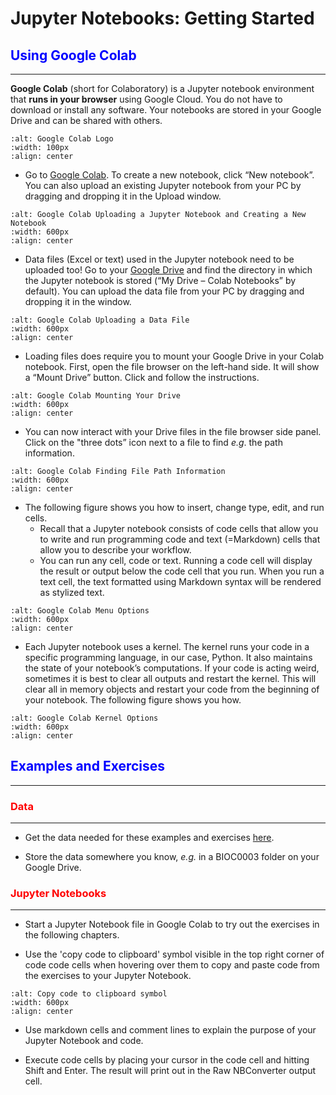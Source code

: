 # Jupyter Notebooks: Getting Started

## __<font color=blue>Using Google Colab</font>__
---

__Google Colab__ (short for Colaboratory) is a Jupyter notebook environment that __runs in your browser__ using Google Cloud. You do not have to download or install any software. Your notebooks are stored in your Google Drive and can be shared with others.

```{image} ./Images-JupyterNotebooksGettingStarted/GoogleColabLogo.png
:alt: Google Colab Logo
:width: 100px
:align: center
```

- Go to [Google Colab](https://colab.research.google.com/). To create a new notebook, click “New notebook”. You can also upload an existing Jupyter notebook from your PC by dragging and dropping it in the Upload window.

```{image} ./Images-JupyterNotebooksGettingStarted/GoogleColabUploadNew.png
:alt: Google Colab Uploading a Jupyter Notebook and Creating a New Notebook
:width: 600px
:align: center
```

- Data files (Excel or text) used in the Jupyter notebook need to be uploaded too! Go to your [Google Drive](https://drive.google.com/drive/my-drive) and find the directory in which the Jupyter notebook is stored (“My Drive – Colab Notebooks” by default). You can upload the data file from your PC by dragging and dropping it in the window.

```{image} ./Images-JupyterNotebooksGettingStarted/GoogleColabDragDropData.png
:alt: Google Colab Uploading a Data File
:width: 600px
:align: center
```

- Loading files does require you to mount your Google Drive in your Colab notebook. First, open the file browser on the left-hand side. It will show a “Mount Drive” button. Click and follow the instructions.

```{image} ./Images-JupyterNotebooksGettingStarted/GoogleColabMountDrive.png
:alt: Google Colab Mounting Your Drive
:width: 600px
:align: center
```

- You can now interact with your Drive files in the file browser side panel. Click on the "three dots” icon next to a file to find _e.g_. the path information.

```{image} ./Images-JupyterNotebooksGettingStarted/GoogleColabFilePath.png
:alt: Google Colab Finding File Path Information
:width: 600px
:align: center
```
 
- The following figure shows you how to insert, change type, edit, and run cells.
   - Recall that a Jupyter notebook consists of code cells that allow you to write and run programming code and text (=Markdown) cells that allow you to describe your workflow.
   - You can run any cell, code or text. Running a code cell will display the result or output below the code cell that you run. When you run a text cell, the text formatted using Markdown syntax will be rendered as stylized text.

```{image} ./Images-JupyterNotebooksGettingStarted/GoogleColabMenu.png
:alt: Google Colab Menu Options
:width: 600px
:align: center
```
 
- Each Jupyter notebook uses a kernel. The kernel runs your code in a specific programming language, in our case, Python. It also maintains the state of your notebook’s computations. If your code is acting weird, sometimes it is best to clear all outputs and restart the kernel. This will clear all in memory objects and restart your code from the beginning of your notebook. The following figure shows you how.

```{image} ./Images-JupyterNotebooksGettingStarted/GoogleColabMenuKernel.png
:alt: Google Colab Kernel Options
:width: 600px
:align: center
```


## __<font color=blue>Examples and Exercises</font>__
---

### __<font color=red>Data</font>__
---

- Get the data needed for these examples and exercises [here](https://github.com/renee-85/PythonForBiochemists/tree/master/data).

- Store the data somewhere you know, _e.g._ in a BIOC0003 folder on your Google Drive.


### __<font color=red>Jupyter Notebooks</font>__
---

- Start a Jupyter Notebook file in Google Colab to try out the exercises in the following chapters.

- Use the 'copy code to clipboard' symbol visible in the top right corner of code code cells when hovering over them to copy and paste code from the exercises to your Jupyter Notebook.

```{image} ./Images-JupyterNotebooksGettingStarted/CopyToClipboard.png
:alt: Copy code to clipboard symbol
:width: 600px
:align: center
```

- Use markdown cells and comment lines to explain the purpose of your Jupyter Notebook and code. 

- Execute code cells by placing your cursor in the code cell and hitting Shift and Enter. The result will print out in the Raw NBConverter output cell. 